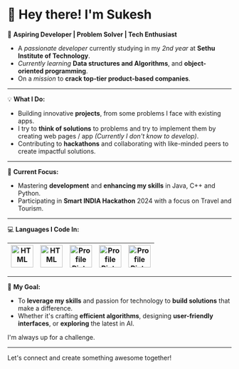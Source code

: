 
# 👋 Hey there! I'm Sukesh

🚀 **Aspiring Developer | Problem Solver | Tech Enthusiast**
- A _passionate developer_ currently studying in my _2nd year_ at **Sethu Institute of Technology**. 
- _Currently learning_ **Data structures and Algorithms**, and **object-oriented programming**.
- On a _mission_ to **crack top-tier product-based companies**. 

<hr>

💡 **What I Do:**
- Building innovative **projects**, from some problems I face with existing apps.
- I try to **think of solutions** to problems and try to implement them by creating web pages / app *(Currently I don't know to develop)*.
- Contributing to **hackathons** and collaborating with like-minded peers to create impactful solutions.

<hr>

🌱 **Current Focus:**
- Mastering **development** and **enhancing my skills** in Java, C++ and Python.
- Participating in **Smart INDIA Hackathon** 2024 with a focus on Travel and Tourism.

<hr>

💻 **Languages I Code In:**

|<img src="https://cdn-icons-png.flaticon.com/512/5968/5968350.png" alt="HTML" width="50" />|<img src="https://cdn-icons-png.flaticon.com/512/6132/6132222.png" alt="HTML" width="50" />|<img src="https://cdn-icons-png.flaticon.com/512/226/226777.png" alt="Profile Picture" width="50"/>| <img src="https://cdn-icons-png.flaticon.com/512/186/186320.png" alt="Profile Picture" width="50"/>|<img src="[https://cdn-icons-png.flaticon.com/512/5968/5968242.png](https://cdn-icons-png.flaticon.com/512/186/186319.png)" alt="Profile Picture" width="50"/>|
|--|--|--|--|--|

<hr>

 🎯 **My Goal:**
- To **leverage my skills** and passion for technology to **build solutions** that make a difference. 
- Whether it's crafting **efficient algorithms**, designing **user-friendly interfaces**, or **exploring** the latest in AI.

I'm always up for a challenge.

<hr>

Let's connect and create something awesome together!

<!---
sukeshofficial/sukeshofficial is a ✨ special ✨ repository because its `README.md` (this file) appears on your GitHub profile.
You can click the Preview link to take a look at your changes.
--->
